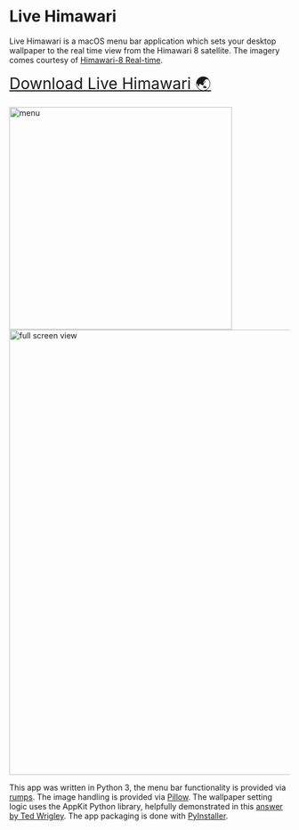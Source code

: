 # Live Himawari
Live Himawari is a macOS menu bar application which sets your desktop wallpaper to the real time view from the Himawari 8 satellite. The imagery comes courtesy of <a href="https://himawari8.nict.go.jp">Himawari-8 Real-time</a>.

<a href="https://github.com/wrignj08/Live_Himawari/raw/main/Live%20Himawari.zip" style='font-size:2em' download>Download Live Himawari 🌏</a>

<img src="https://raw.githubusercontent.com/wrignj08/Live_Himawari/main/images/menu.jpg" alt="menu" style="width:400px;">

<img src="https://raw.githubusercontent.com/wrignj08/Live_Himawari/main/images/full%20screen.jpg" alt="full screen view" style="width:800px;">

This app was written in Python 3, the menu bar functionality is provided via <a href="https://rumps.readthedocs.io">rumps</a>.
The image handling is provided via <a href="https://pillow.readthedocs.io">Pillow</a>.
The wallpaper setting logic uses the AppKit Python library, helpfully demonstrated in this <a href="https://stackoverflow.com/a/65947716">answer by Ted Wrigley</a>.
The app packaging is done with <a href="https://pyinstaller.readthedocs.io">PyInstaller</a>.
